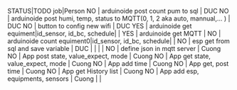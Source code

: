 STATUS|TODO job|Person
NO 	| arduinoide post count pum to sql  							|	DUC
NO 	| arduinoide post humi, temp, status to MQTT(0, 1, 2 aka auto, mannual,... )		|	DUC
NO	| button to config new wifi								|	DUC
YES	| arduinoide  				get	equiment|id_sensor, id_bc, schedule|	|
YES	| arduinoide  				get	MQTT					|
NO	| arduinoide  				count	equiment0|id_sensor, id_bc, schedule|	|
NO	| esp get from sql and save variable							|	DUC
|
|
|
|
NO | define json in mqtt server            | Cuong
NO | App post state, value_expect, mode    | Cuong
NO | App get state, value_expect, mode     | Cuong
NO | App add time                          | Cuong
NO | App get, post time                    | Cuong
NO | App get History list                  | Cuong
NO | App add esp, equipments, sensors      | Cuong
|
|